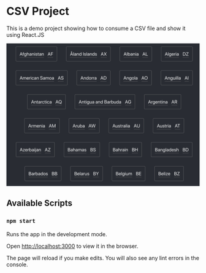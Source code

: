 # CSV Project
This is a demo project showing how to consume a CSV file and show it using React.JS

![Example](https://github.com/Dnel93/CSV/blob/master/public/CSV%20UI.png)

## Available Scripts
### `npm start`
Runs the app in the development mode.

Open [http://localhost:3000](http://localhost:3000) to view it in the browser.

The page will reload if you make edits.
You will also see any lint errors in the console.
